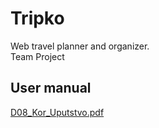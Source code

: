 # Tripko
Web travel planner and organizer. <br>
Team Project <br>

## User manual
[D08_Kor_Uputstvo.pdf](https://github.com/ksks0000/SWE-Tripko/files/14643231/D08_Kor_Uputstvo.pdf)
